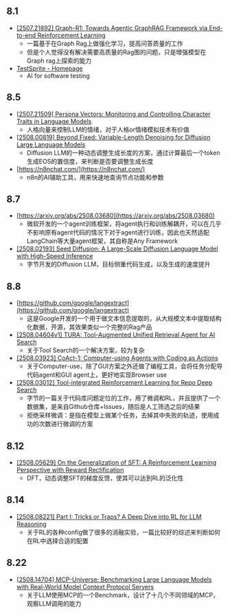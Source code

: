 ## 8.1

- [[2507.21892] Graph-R1: Towards Agentic GraphRAG Framework via End-to-end Reinforcement Learning](https://arxiv.org/abs/2507.21892)
    - 一篇基于在Graph Rag上做强化学习，提高问答质量的工作
    - 但是个人觉得没有解决需要高质量的Rag图的问题，只是增强模型在Graph rag上探索的能力
- [TestSprite - Homepage](https://www.testsprite.com/)
    - AI for software testing

## 8.5

- [[2507.21509] Persona Vectors: Monitoring and Controlling Character Traits in Language Models](https://arxiv.org/abs/2507.21509)
    - 人格向量来控制LLM的情绪，对于人格or情绪模拟技术有价值
- [[2508.00819] Beyond Fixed: Variable-Length Denoising for Diffusion Large Language Models](https://arxiv.org/abs/2508.00819)
    - Diffusion LLM的一种动态调整生成长度的方案，通过计算最后一个token生成EOS的置信度，来判断是否要调整生成长度
- [https://n8nchat.com/](https://n8nchat.com/)
    - n8n的AI辅助工具，用来快速地查询节点功能和参数

## 8.7

- [https://arxiv.org/abs/2508.03680](https://arxiv.org/abs/2508.03680)
    - 微软开发的一个agent训练框架，将agent执行和训练解耦开，可以在几乎不影响原有agent代码的情况下对于agent进行训练，因此也天然适配LangChain等大量agent框架，其自称是Any Framework
- [[2508.02193] Seed Diffusion: A Large-Scale Diffusion Language Model with High-Speed Inference](https://www.arxiv.org/abs/2508.02193)
    - 字节开发的Diffusion LLM，目标侧重代码生成，以及生成的速度提升

## 8.8

- [https://github.com/google/langextract](https://github.com/google/langextract)
    - 这是Google开发的一个用于做文本信息提取的，从大规模文本中提取结构化数据，开源，其效果类似一个完整的Rag产品
- [[2508.04604v1] TURA: Tool-Augmented Unified Retrieval Agent for AI Search](https://arxiv.org/abs/2508.04604v1)
    - 关于Tool Search的一个解决方案，较为复杂
- [[2508.03923] CoAct-1: Computer-using Agents with Coding as Actions](https://arxiv.org/abs/2508.03923)
    - 关于Computer-use，除了GUI方案之外还做了编程工具，会将任务分配导代码agent和GUI agent上，更好地实现Browser use
- [[2508.03012] Tool-integrated Reinforcement Learning for Repo Deep Search](https://www.arxiv.org/abs/2508.03012)
    - 字节的一篇关于代码库问题定位的工作，用了微调和RL，并且提供了一个数据集，是来自Github仓库+Issues，随后是人工筛选之后的结果
    - 拒绝采样微调：是指在模型上做某个任务，去掉其中失败的轨迹，使用成功的次数进行微调的方案

## 8.12

- [[2508.05629] On the Generalization of SFT: A Reinforcement Learning Perspective with Reward Rectification](https://arxiv.org/abs/2508.05629)
    - DFT，动态调整SFT的梯度反馈，使其可以达到RL的泛化性

## 8.14

- [[2508.08221] Part I: Tricks or Traps? A Deep Dive into RL for LLM Reasoning](https://www.arxiv.org/abs/2508.08221)
    - 关于RL的各种config做了很多的消融实验，一篇比较好的综述来判断如何在RL中选择合适的配置

## 8.22

- [[2508.14704] MCP-Universe: Benchmarking Large Language Models with Real-World Model Context Protocol Servers](https://arxiv.org/abs/2508.14704)
    - 关于LLM使用MCP的一个Benchmark，设计了十几个不同领域的MCP，观察LLM调用的能力
